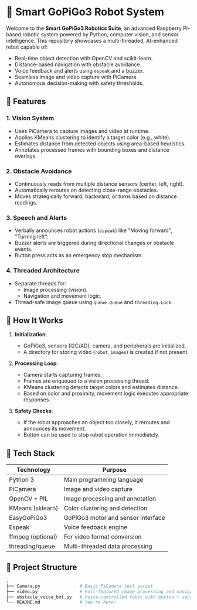 # 🤖 Smart GoPiGo3 Robot System

Welcome to the **Smart GoPiGo3 Robotics Suite**, an advanced Raspberry Pi-based robotic system powered by Python, computer vision, and sensor intelligence. This repository showcases a multi-threaded, AI-enhanced robot capable of:

- Real-time object detection with OpenCV and scikit-learn.
- Distance-based navigation with obstacle avoidance.
- Voice feedback and alerts using `espeak` and a buzzer.
- Seamless image and video capture with PiCamera.
- Autonomous decision-making with safety thresholds.

## 📸 Features

### 1. **Vision System**
- Uses PiCamera to capture images and video at runtime.
- Applies KMeans clustering to identify a target color (e.g., white).
- Estimates distance from detected objects using area-based heuristics.
- Annotates processed frames with bounding boxes and distance overlays.

### 2. **Obstacle Avoidance**
- Continuously reads from multiple distance sensors (center, left, right).
- Automatically reroutes on detecting close-range obstacles.
- Moves strategically forward, backward, or turns based on distance readings.

### 3. **Speech and Alerts**
- Verbally announces robot actions (`espeak`) like "Moving forward", "Turning left".
- Buzzer alerts are triggered during directional changes or obstacle events.
- Button press acts as an emergency stop mechanism.

### 4. **Threaded Architecture**
- Separate threads for:
  - Image processing (vision).
  - Navigation and movement logic.
- Thread-safe image queue using `queue.Queue` and `threading.Lock`.

## 🚀 How It Works

1. **Initialization**:
   - GoPiGo3, sensors (I2C/AD), camera, and peripherals are initialized.
   - A directory for storing video (`robot_images`) is created if not present.

2. **Processing Loop**:
   - Camera starts capturing frames.
   - Frames are enqueued to a vision processing thread.
   - KMeans clustering detects target colors and estimates distance.
   - Based on color and proximity, movement logic executes appropriate responses.

3. **Safety Checks**:
   - If the robot approaches an object too closely, it reroutes and announces its movement.
   - Button can be used to stop robot operation immediately.

## 🧠 Tech Stack

| Technology        | Purpose                                 |
|------------------|-----------------------------------------|
| Python 3          | Main programming language               |
| PiCamera          | Image and video capture                 |
| OpenCV + PIL      | Image processing and annotation         |
| KMeans (sklearn)  | Color clustering and detection          |
| EasyGoPiGo3       | GoPiGo3 motor and sensor interface      |
| Espeak            | Voice feedback engine                   |
| ffmpeg (optional) | For video format conversion             |
| threading/queue   | Multi-threaded data processing          |

## 📂 Project Structure

```bash
.
├── Camera.py               # Basic PiCamera test script
├── video.py                # Full-featured image processing and navigation script
├── obstacle_voice_bot.py   # Voice-controlled robot with button + sensor logic
└── README.md               # You're here!
